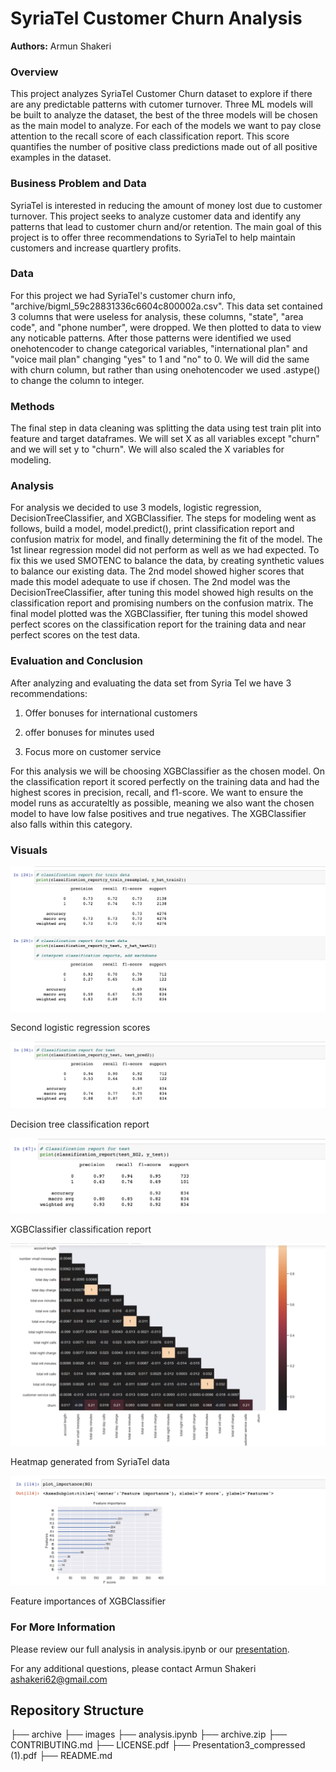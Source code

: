 
# SyriaTel Customer Churn Analysis
**Authors:** Armun Shakeri


### Overview

This project analyzes SyriaTel Customer Churn dataset to explore if there are any predictable patterns with cutomer turnover. Three ML models will be built to analyze the dataset, the best of the three models will be chosen as the main model to analyze. For each of the models we want to pay close attention to the recall score of each classification report. This score quantifies the number of positive class predictions made out of all positive examples in the dataset.

### Business Problem and Data

SyriaTel is interested in reducing the amount of money lost due to customer turnover. This project seeks to analyze customer data and identify any patterns that lead to customer churn and/or retention. The main goal of this project is to offer three recommendations to SyriaTel to help maintain customers and increase quartlery profits.


### Data

For this project we had SyriaTel's customer churn info, "archive/bigml_59c28831336c6604c800002a.csv". This data set contained 3 columns that were useless for analysis, these columns, "state", "area code", and "phone number", were dropped. We then plotted to data to view any noticable patterns. After those patterns were identified we used onehotencoder to change categorical variables,  "international plan" and "voice mail plan" changing "yes" to 1 and "no" to 0. We will did the same with churn column, but rather than using onehotencoder we used .astype() to change the column to integer. 

### Methods 

The final step in data cleaning was splitting the data using test train plit into feature and target dataframes. We will set X as all variables except "churn" and we will set y to "churn". We will also scaled the X variables for modeling.

### Analysis 

For analysis we decided to use 3 models, logistic regression, DecisionTreeClassifier, and XGBClassifier. The steps for modeling went as follows, build a model, model.predict(), print classification report and confusion matrix for model, and finally determining the fit of the model. The 1st linear regression model did not perform as well as we had expected. To fix this we used SMOTENC to balance the data, by creating synthetic values to balance our existing data. The 2nd model showed higher scores that made this model adequate to use if chosen. The 2nd model was the DecisionTreeClassifier, after tuning this model showed high results on the classification report and promising numbers on the confusion matrix. The final model plotted was the XGBClassifier, fter tuning this model showed perfect scores on the classification report for the training data and near perfect scores on the test data. 

### Evaluation and Conclusion 

After analyzing and evaluating the data set from Syria Tel we have 3 recommendations:

1) Offer bonuses for international customers

2) offer bonuses for minutes used 

2) Focus more on customer service 

For this analysis we will be choosing XGBClassifier as the chosen model. On the classification report it scored perfectly on the training data and had the highest scores in precision, recall, and f1-score. We want to ensure the model runs as accurateltly as possible, meaning we also want the chosen model to have low false positives and true negatives. The XGBClassifier also falls within this category.

### Visuals

![graph1](./images/LG2.png)

Second logistic regression scores

![graph2](./images/DT2.png)

Decision tree classification report

![graph3](./images/XG2.png)

XGBClassifier classification report

![graph4](./images/Heatmap.png)

Heatmap generated from SyriaTel data 

![graph5](./images/FI.png)

Feature importances of XGBClassifier

### For More Information

Please review our full analysis in analysis.ipynb or our [presentation](./DS_Project_Presentation.pdf).

For any additional questions, please contact Armun Shakeri ashakeri62@gmail.com 

## Repository Structure

├── archive
├── images
├── analysis.ipynb
├── archive.zip
├── CONTRIBUTING.md
├── LICENSE.pdf
├── Presentation3_compressed (1).pdf 
├── README.md 

